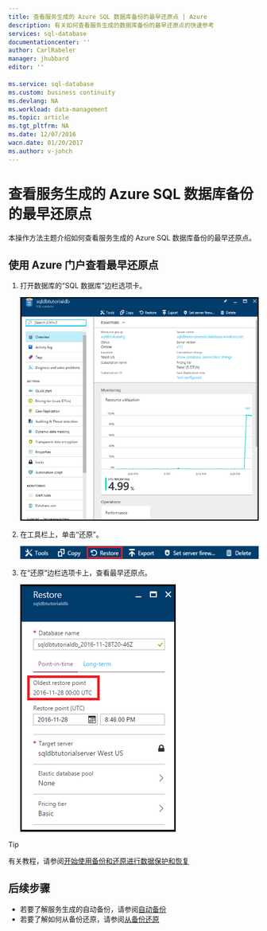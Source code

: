 ```yaml
---
title: 查看服务生成的 Azure SQL 数据库备份的最早还原点 | Azure
description: 有关如何查看服务生成的数据库备份的最早还原点的快速参考
services: sql-database
documentationcenter: ''
author: CarlRabeler
manager: jhubbard
editor: ''

ms.service: sql-database
ms.custom: business continuity
ms.devlang: NA
ms.workload: data-management
ms.topic: article
ms.tgt_pltfrm: NA
ms.date: 12/07/2016
wacn.date: 01/20/2017
ms.author: v-johch
---
```


# 查看服务生成的 Azure SQL 数据库备份的最早还原点

本操作方法主题介绍如何查看服务生成的 Azure SQL 数据库备份的最早还原点。

## 使用 Azure 门户查看最早还原点

1. 打开数据库的“SQL 数据库”边栏选项卡。

    ![“新建示例数据库”边栏选项卡](./media/sql-database-get-started/new-sample-db-blade.png)  

2. 在工具栏上，单击“还原”。

    ![还原工具栏](./media/sql-database-get-started-backup-recovery/restore-toolbar.png)  

3. 在“还原”边栏选项卡上，查看最早还原点。

    ![最早还原点](./media/sql-database-get-started-backup-recovery/oldest-restore-point.png)  

> [!TIP]
有关教程，请参阅[开始使用备份和还原进行数据保护和恢复](./sql-database-get-started-backup-recovery.md)
>

## 后续步骤

- 若要了解服务生成的自动备份，请参阅[自动备份](./sql-database-automated-backups.md)
- 若要了解如何从备份还原，请参阅[从备份还原](./sql-database-recovery-using-backups.md)

<!---HONumber=Mooncake_0116_2017-->